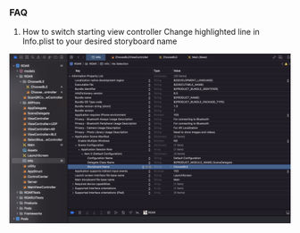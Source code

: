 ### FAQ

1. How to switch starting view controller
Change highlighted line in Info.plist to your desired storyboard name

![How to add initial view](how_to_change_initial_view.png)



